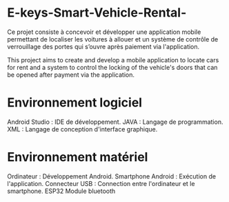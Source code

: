 # E-keys-Smart-Vehicle-Rental-
Ce projet consiste à concevoir et développer une application mobile permettant de localiser les voitures à allouer et un système de contrôle de verrouillage des portes qui s’ouvre après paiement via l'application.                                 

This project aims to create and develop a mobile application to locate cars for rent and a system to control the locking of the vehicle's doors that can be opened after payment via the application.

# Environnement logiciel
Android Studio : IDE de développement.
JAVA : Langage de programmation.
XML : Langage de conception d'interface graphique.

# Environnement matériel
Ordinateur : Développement Android.
Smartphone Android : Exécution de l'application.
Connecteur USB : Connection entre l'ordinateur et le smartphone.
ESP32
Module bluetooth
